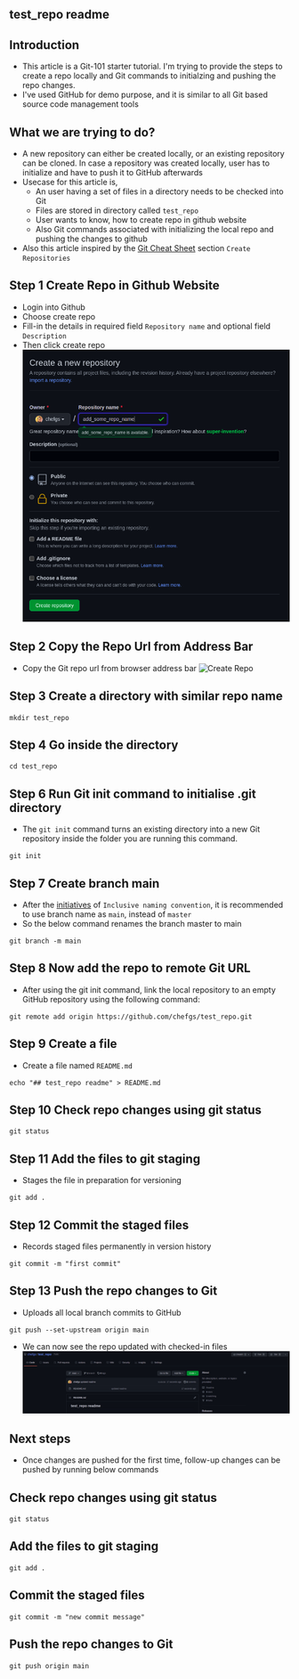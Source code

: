 ## test_repo readme

## Introduction
- This article is a Git-101 starter tutorial. I'm trying to provide the steps to create a repo locally and Git commands to initialzing and pushing the repo changes.
- I've used GitHub for demo purpose, and it is similar to all Git based source code management tools

## What we are trying to do?
- A new repository can either be created locally, or an existing repository can be cloned. In case a repository was created locally, user has to initialize and have to push it to GitHub afterwards
- Usecase for this article is,
  - An user having a set of files in a directory needs to be checked into Git
  - Files are stored in directory called `test_repo`
  - User wants to know, how to create repo in github website
  - Also Git commands associated with initializing the local repo and pushing the changes to github
- Also this article inspired by the [Git Cheat Sheet](https://training.github.com/downloads/github-git-cheat-sheet/) section `Create Repositories`


## Step 1 Create Repo in Github Website
- Login into Github
- Choose create repo 
- Fill-in the details in required field `Repository name` and optional field `Description`
- Then click create repo 
![Create Repo](./images/git-repo-create.png)

## Step 2 Copy the Repo Url from Address Bar
- Copy the Git repo url from browser address bar
![Create Repo](./images/git-repo.png)

## Step 3 Create a directory with similar repo name
```
mkdir test_repo
```

## Step 4 Go inside the directory
```
cd test_repo
```
## Step 6 Run Git init command to initialise .git directory
- The `git init` command turns an existing directory into a new Git repository inside the folder you are running this command.
```
git init
```

## Step 7 Create branch main
- After the [initiatives](https://inclusivenaming.org/word-lists/tier-1/) of `Inclusive naming convention`, it is recommended to use branch name as `main`, instead of `master`
- So the below command renames the branch master to main
```
git branch -m main
```

## Step 8 Now add the repo to remote Git URL
- After using the git init command, link the local repository to an empty GitHub repository using the following command:
```
git remote add origin https://github.com/chefgs/test_repo.git
```

## Step 9 Create a file
- Create a file named `README.md`
```
echo "## test_repo readme" > README.md
```

## Step 10 Check repo changes using git status
```
git status
```
## Step 11 Add the files to git staging
- Stages the file in preparation for versioning
```
git add .
```

## Step 12 Commit the staged files
- Records staged files permanently in version history
```
git commit -m "first commit"
```

## Step 13 Push the repo changes to Git
- Uploads all local branch commits to GitHub
```
git push --set-upstream origin main
```

- We can now see the repo updated with checked-in files
![Create Repo](./images/repo-updated.png)

## Next steps
- Once changes are pushed for the first time, follow-up changes can be pushed by running below commands

## Check repo changes using git status
```
git status
```

## Add the files to git staging
```
git add .
```

## Commit the staged files
```
git commit -m "new commit message"
```

## Push the repo changes to Git
```
git push origin main
```